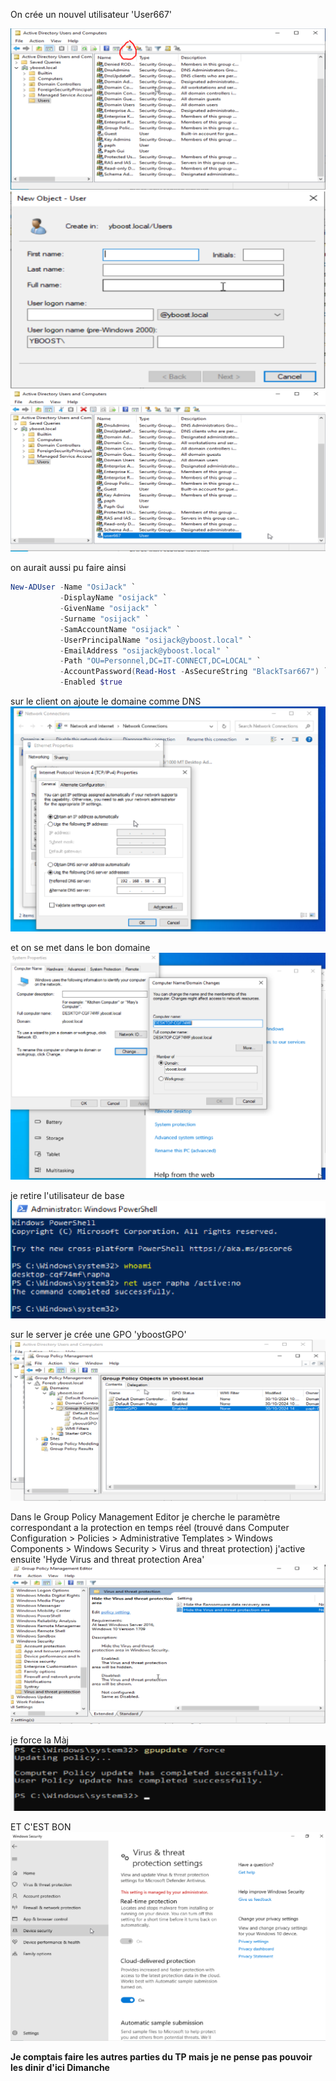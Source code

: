 On crée un nouvel utilisateur 'User667' 

![img1](1.png)
![img2](2.png)
![img3](3.png)

on aurait aussi pu faire ainsi 
```PowerShell 
New-ADUser -Name "OsiJack" `
           -DisplayName "osijack" `
           -GivenName "osijack" `
           -Surname "osijack" `
           -SamAccountName "osijack" `
           -UserPrincipalName "osijack@yboost.local" `
           -EmailAddress "osijack@yboost.local" `
           -Path "OU=Personnel,DC=IT-CONNECT,DC=LOCAL" `
           -AccountPassword(Read-Host -AsSecureString "BlackTsar667") `
           -Enabled $true
```

sur le client on ajoute le domaine comme DNS
![img4](4.png)

et on se met dans le bon domaine
![img5](5.png)

je retire l'utilisateur de base
![img6](6.png)

sur le server je crée une GPO 'yboostGPO'
![img7](7.png)

Dans le Group Policy Management Editor je cherche le paramètre correspondant a la protection en temps réel (trouvé dans Computer Configuration > Policies > Administrative Templates > Windows Components > Windows Security > Virus and threat protection) j'active ensuite 'Hyde Virus and threat protection Area'
![img8](8.png)

je force la Màj 
![img9](9.png)

ET C'EST BON
![img10](10.png)

**Je comptais faire les autres parties du TP mais je ne pense pas pouvoir les dinir d'ici Dimanche**
